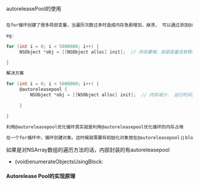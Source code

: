

autoreleasePool的使用



```objective-c

在for循环创建了很多局部变量，当遍历次数过多时造成内存急剧增加，崩溃， 可以通过添加@autoreleasepool解决；

eg:

for (int i = 0; i < 5000000; i++) {
     NSObject *obj = [[NSObject alloc] init];  // 内存暴增，局部变量没有释放

}

解决方案

for (int i = 0; i < 5000000; i++) {
     @autoreleasepool {
         NSObject *obj = [[NSObject alloc] init];  // 内存减少， 运行时间差不多

     }

}

利用@autoreleasepool优化循环其实就是利用@autoreleasepool优化循环的内存占用
    
在一个for循环中，循环创建对象。这时候就需要将初始化对象放在@autoreleasepool｛｝block块中  这样可以在每次循环结束释放临时创建的对象占用的内存。
```



如果是对NSArray数组的遍历方法的话，内部封装的有autoreleasepool

- (void)enumerateObjectsUsingBlock:






#### **Autorelease Pool的实现原理**

